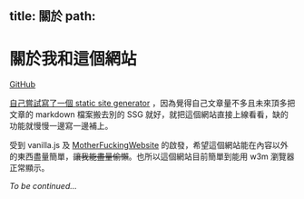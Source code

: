 title: 關於
path:
---
# 關於我和這個網站

[GitHub](https://github.com/austin880625)

[自己嘗試寫了一個 static site generator](/2020/02/09/ssg-in-200-lines.html) ，因為覺得自己文章量不多且未來頂多把文章的 markdown 檔案搬去別的 SSG 就好，就把這個網站直接上線看看，缺的功能就慢慢一邊寫一邊補上。

受到 vanilla.js 及 [MotherFuckingWebsite](https://motherfuckingwebsite.com/) 的啟發，希望這個網站能在內容以外的東西盡量簡單，~~讓我能盡量偷懶~~。也所以這個網站目前簡單到能用 w3m 瀏覽器正常顯示。

*To be continued...*
